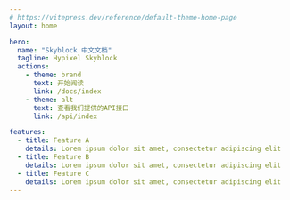 ```yaml
---
# https://vitepress.dev/reference/default-theme-home-page
layout: home

hero:
  name: "Skyblock 中文文档"
  tagline: Hypixel Skyblock 
  actions:
    - theme: brand
      text: 开始阅读
      link: /docs/index
    - theme: alt
      text: 查看我们提供的API接口
      link: /api/index

features:
  - title: Feature A
    details: Lorem ipsum dolor sit amet, consectetur adipiscing elit
  - title: Feature B
    details: Lorem ipsum dolor sit amet, consectetur adipiscing elit
  - title: Feature C
    details: Lorem ipsum dolor sit amet, consectetur adipiscing elit
---
```


